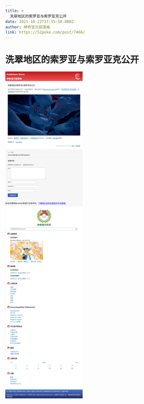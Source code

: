 ```yaml
---
title: >
  洗翠地区的索罗亚与索罗亚克公开
date: 2021-10-22T17:55:50.000Z
author: 神奇宝贝部落格
link: https://52poke.com/post/7466/
---
```

# 洗翠地区的索罗亚与索罗亚克公开

[![洗翠地区的索罗亚与索罗亚克公开](./screenshot.png)](https://52poke.com/post/7466/)
